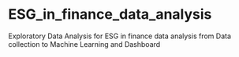 # ESG_in_finance_data_analysis
Exploratory Data Analysis for ESG in finance data analysis from Data collection to Machine Learning and Dashboard
